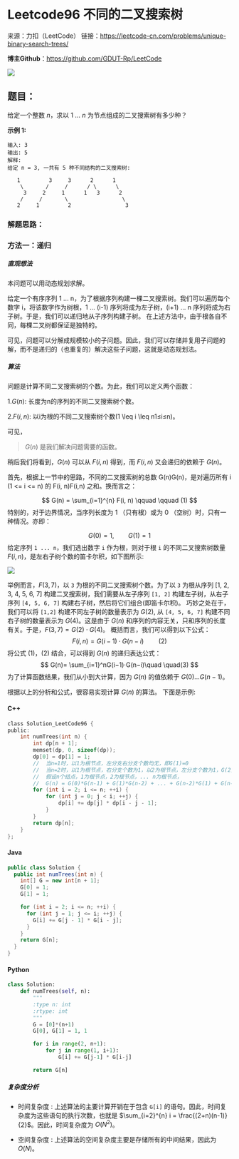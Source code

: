 # Leetcode96 不同的二叉搜索树

来源：力扣（LeetCode）
链接：https://leetcode-cn.com/problems/unique-binary-search-trees/



**博主Github**：<https://github.com/GDUT-Rp/LeetCode>

![](https://img-blog.csdnimg.cn/20190716111029424.png?x-oss-process=image/watermark,type_ZmFuZ3poZW5naGVpdGk,shadow_10,text_aHR0cHM6Ly9ibG9nLmNzZG4ubmV0L3dlaXhpbl80MTczODAzMA==,size_16,color_FFFFFF,t_70)

## 题目：

给定一个整数 *n*，求以 1 ... *n* 为节点组成的二叉搜索树有多少种？



**示例 1:**

```
输入: 3
输出: 5
解释:
给定 n = 3, 一共有 5 种不同结构的二叉搜索树:

   1         3     3      2      1
    \       /     /      / \      \
     3     2     1      1   3      2
    /     /       \                 \
   2     1         2                 3
```



### 解题思路：

### 方法一：递归

##### 直观想法

本问题可以用动态规划求解。

给定一个有序序列 1 ... n，为了根据序列构建一棵二叉搜索树。我们可以遍历每个数字 i，将该数字作为树根，1 ... (i-1) 序列将成为左子树，(i+1) ... n 序列将成为右子树。于是，我们可以递归地从子序列构建子树。 在上述方法中，由于根各自不同，每棵二叉树都保证是独特的。

可见，问题可以分解成规模较小的子问题。因此，我们可以存储并复用子问题的解，而不是递归的（也重复的）解决这些子问题，这就是动态规划法。

##### 算法

问题是计算不同二叉搜索树的个数。为此，我们可以定义两个函数：

1.$G(n)$: 长度为n的序列的不同二叉搜索树个数。

2.$F(i, n)$: 以i为根的不同二叉搜索树个数(1 \leq i \leq n1≤i≤n)。

可见，

> $G(n)$ 是我们解决问题需要的函数。
>

稍后我们将看到，$G(n)$ 可以从 $F(i, n)$ 得到，而 $F(i, n)$ 又会递归的依赖于 $G(n)$。

首先，根据上一节中的思路，不同的二叉搜索树的总数 G(n)G(n)，是对遍历所有 i (1 <= i <= n) 的 F(i, n)F(i,n) 之和。换而言之：

$$
G(n) = \sum_{i=1}^{n} F(i, n) \qquad \qquad (1)
$$
特别的，对于边界情况，当序列长度为 1 （只有根）或为 0 （空树）时，只有一种情况。亦即：

$$
G(0) = 1, \qquad G(1) = 1
$$
给定序列 `1 ... n`，我们选出数字 `i` 作为根，则对于根 `i` 的不同二叉搜索树数量 $F(i, n)$，是左右子树个数的笛卡尔积，如下图所示:

![](https://pic.leetcode-cn.com/f709dff506c20ac970d4cd7ace0436aafca7828c67b510cdbaaa60d54f5479b3-image.png)

举例而言，$F(3, 7)$，以 `3` 为根的不同二叉搜索树个数。为了以 `3` 为根从序列 [1, 2, 3, 4, 5, 6, 7] 构建二叉搜索树，我们需要从左子序列 `[1, 2]` 构建左子树，从右子序列 `[4, 5, 6, 7]` 构建右子树，然后将它们组合(即笛卡尔积)。 巧妙之处在于，我们可以将 `[1,2]` 构建不同左子树的数量表示为 $G(2)$, 从 `[4, 5, 6, 7]` 构建不同右子树的数量表示为 $G(4)$。这是由于 $G(n)$ 和序列的内容无关，只和序列的长度有关。于是，$F(3,7) = G(2) \cdot G(4)$。 概括而言，我们可以得到以下公式：
$$
F(i,n)=G(i−1)⋅G(n−i) \quad \quad(2)
$$
将公式 (1)，(2) 结合，可以得到 $G(n)$ 的递归表达公式：
$$
G(n)= \sum_{i=1}^nG(i−1)⋅G(n−i)\quad \quad(3)
$$
为了计算函数结果，我们从小到大计算，因为 $G(n)$ 的值依赖于 $G(0) … G(n-1)$。

根据以上的分析和公式，很容易实现计算 $G(n)$ 的算法。 下面是示例:



#### C++

```c
class Solution_LeetCode96 {
public:
    int numTrees(int n) {
        int dp[n + 1];
        memset(dp, 0, sizeof(dp));
        dp[0] = dp[1] = 1;
        //  当n=1时，以1为根节点，左分支右分支个数均无，即G(1)=0
        //  当n=2时，以1为根节点，右分支个数为1，以2为根节点，左分支个数为1，G(2)=G(0)*G(1)+G(1)*G(0)
        //  假设n个结点，1为根节点，2为根节点，... n为根节点，
        //  G(n) = G(0)*G(n-1) + G(1)*G(n-2) + ... + G(n-2)*G(1) + G(n-1)*G(0)
        for (int i = 2; i <= n; ++i) {
            for (int j = 0; j < i; ++j) {
                dp[i] += dp[j] * dp[i - j - 1];
            }
        }
        return dp[n];
    }
};
```



#### Java

```java
public class Solution {
  public int numTrees(int n) {
    int[] G = new int[n + 1];
    G[0] = 1;
    G[1] = 1;

    for (int i = 2; i <= n; ++i) {
      for (int j = 1; j <= i; ++j) {
        G[i] += G[j - 1] * G[i - j];
      }
    }
    return G[n];
  }
}
```



#### Python

```python
class Solution:
    def numTrees(self, n):
        """
        :type n: int
        :rtype: int
        """
        G = [0]*(n+1)
        G[0], G[1] = 1, 1

        for i in range(2, n+1):
            for j in range(1, i+1):
                G[i] += G[j-1] * G[i-j]

        return G[n]

```



##### 复杂度分析

- 时间复杂度 : 上述算法的主要计算开销在于包含 `G[i]` 的语句。因此，时间复杂度为这些语句的执行次数，也就是 $\sum_{i=2}^{n} i = \frac{(2+n)(n-1)}{2}$。因此，时间复杂度为 $O(N^2)$。

- 空间复杂度 : 上述算法的空间复杂度主要是存储所有的中间结果，因此为​ $O(N)$。


